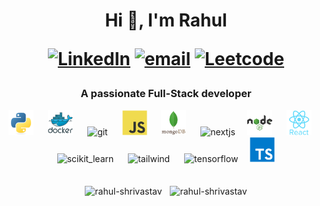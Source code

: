 <h1 align="center">Hi 👋, I'm Rahul
  
  [![LinkedIn](https://img.shields.io/badge/LinkedIn-%230077B5.svg?logo=linkedin&logoColor=white)](https://linkedin.com/in/rahulshrivastava01) [![email](https://img.shields.io/badge/Email-D14836?logo=gmail&logoColor=white)](mailto:rahulshrivastav052@gmail.com) [![Leetcode](https://img.shields.io/badge/Leetcode-%230077B5.svg?logo=leetcode&logoColor=white)](https://leetcode.com/u/rahul-shrivastav/)
  
</h1>
<h3 align="center">A passionate Full-Stack developer</h3>
<div  align="center" >  <img src="https://raw.githubusercontent.com/devicons/devicon/master/icons/python/python-original.svg" alt="python" width="40" height="40"/>  <span><img width="15" /></span>  <img src="https://raw.githubusercontent.com/devicons/devicon/master/icons/docker/docker-original-wordmark.svg" alt="docker" width="40" height="40"/>   <span><img width="15" /></span> <img src="https://www.vectorlogo.zone/logos/git-scm/git-scm-icon.svg" alt="git" width="40" height="40"/>   <span><img width="15" /></span> <img src="https://raw.githubusercontent.com/devicons/devicon/master/icons/javascript/javascript-original.svg" alt="javascript" width="40" height="40"/>  <span><img width="15" /></span> <img src="https://raw.githubusercontent.com/devicons/devicon/master/icons/mongodb/mongodb-original-wordmark.svg" alt="mongodb" width="40" height="40"/> <span><img width="15" /></span> <img src="https://cdn.worldvectorlogo.com/logos/nextjs-2.svg" alt="nextjs" width="40" height="40"/><span><img width="15" /></span> <img src="https://raw.githubusercontent.com/devicons/devicon/master/icons/nodejs/nodejs-original-wordmark.svg" alt="nodejs" width="40" height="40"/>  <span><img width="15" /></span>  <img src="https://raw.githubusercontent.com/devicons/devicon/master/icons/react/react-original-wordmark.svg" alt="react" width="40" height="40"/> <span><img width="15" /></span> <img src="https://upload.wikimedia.org/wikipedia/commons/0/05/Scikit_learn_logo_small.svg" alt="scikit_learn" width="40" height="40"/>  <span><img width="15" /></span> <img src="https://www.vectorlogo.zone/logos/tailwindcss/tailwindcss-icon.svg" alt="tailwind" width="40" height="40"/>  <span><img width="15" /></span> <img src="https://www.vectorlogo.zone/logos/tensorflow/tensorflow-icon.svg" alt="tensorflow" width="40" height="40"/>  <span><img width="15" /></span><img src="https://raw.githubusercontent.com/devicons/devicon/master/icons/typescript/typescript-original.svg" alt="typescript" width="40" height="40"/> </div>
<br/>
<br/>
<div align="center">
  <img width="255"  align="center"  src="https://github-readme-stats.vercel.app/api/top-langs?username=rahul-shrivastav&show_icons=true&locale=en&layout=compact" alt="rahul-shrivastav" />
  <span><img width="5" /></span>
  <img align="center" src="https://github-readme-stats.vercel.app/api?username=rahul-shrivastav&show_icons=true&locale=en" alt="rahul-shrivastav" width="340"  /> 
</div>
